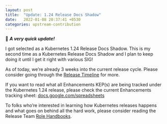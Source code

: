 ```yaml
---
layout: post
title:  "Update: 1.24 Release Docs Shadow"
date:   2022-01-08 20:37:41 +0530
categories: upstream-contribution
---
```


👋 **_A very quick update!_**

I got selected as a Kubernetes 1.24 Release Docs Shadow. This is my second time as a Kubernetes Release Docs Shadow and I plan to keep doing it until I get it right with various SIG!

As of today, we’re already 3 weeks into the current release cycle. Please consider going through the [Release Timeline](https://www.kubernetes.dev/resources/release/) for more.

If you want to read what all Enhancements KEP(s) are being tracked under the Kubernetes 1.24 release, please check the current Enhancements tracking sheet: [docs.google.com/spreadsheets](https://docs.google.com/spreadsheets/d/1T21mUTvPh70NB2eseHjCyD4LgRjyxWI9Bd1SoP8zAwA/edit#gid=0)

To folks who’re interested in learning how Kubernetes releases happens and what goes on behind all the hard work, please consider reading the Release Team [Role Handbooks](https://github.com/kubernetes/sig-release/tree/master/release-team/role-handbooks).